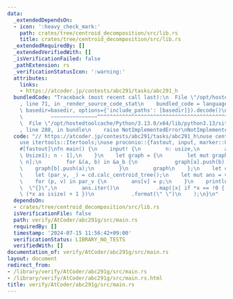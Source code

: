 ```yaml
---
data:
  _extendedDependsOn:
  - icon: ':heavy_check_mark:'
    path: crates/tree/centroid_decomposition/src/lib.rs
    title: crates/tree/centroid_decomposition/src/lib.rs
  _extendedRequiredBy: []
  _extendedVerifiedWith: []
  _isVerificationFailed: false
  _pathExtension: rs
  _verificationStatusIcon: ':warning:'
  attributes:
    links:
    - https://atcoder.jp/contests/abc291/tasks/abc291_h
  bundledCode: "Traceback (most recent call last):\n  File \"/opt/hostedtoolcache/Python/3.13.0/x64/lib/python3.13/site-packages/onlinejudge_verify/documentation/build.py\"\
    , line 71, in _render_source_code_stat\n    bundled_code = language.bundle(stat.path,\
    \ basedir=basedir, options={'include_paths': [basedir]}).decode()\n          \
    \         ~~~~~~~~~~~~~~~^^^^^^^^^^^^^^^^^^^^^^^^^^^^^^^^^^^^^^^^^^^^^^^^^^^^^^^^^^^^^^^^^^\n\
    \  File \"/opt/hostedtoolcache/Python/3.13.0/x64/lib/python3.13/site-packages/onlinejudge_verify/languages/rust.py\"\
    , line 288, in bundle\n    raise NotImplementedError\nNotImplementedError\n"
  code: "// https://atcoder.jp/contests/abc291/tasks/abc291_h\nuse centroid_decomposition::CentroidDecomposition;\n\
    use itertools::Itertools;\nuse proconio::{fastout, input, marker::Usize1};\n\n\
    #[fastout]\nfn main() {\n    input! {\n        n: usize,\n        a_b: [(Usize1,\
    \ Usize1); n - 1],\n    }\n    let graph = {\n        let mut graph = vec![vec![];\
    \ n];\n        for &(a, b) in &a_b {\n            graph[a].push(b);\n        \
    \    graph[b].push(a);\n        }\n        graph\n    };\n    let cd = CentroidDecomposition::new(&graph);\n\
    \    let (par_v, _) = cd.calc_centroid_tree();\n    let mut ans = vec![!0; n];\n\
    \    for (p, v) in par_v {\n        ans[v] = p;\n    }\n    println!(\n      \
    \  \"{}\",\n        ans.iter()\n            .map(|x| if *x == !0 { -1 } else {\
    \ (*x as isize) + 1 })\n            .format(\" \")\n    );\n}\n"
  dependsOn:
  - crates/tree/centroid_decomposition/src/lib.rs
  isVerificationFile: false
  path: verify/AtCoder/abc291g/src/main.rs
  requiredBy: []
  timestamp: '2024-07-15 11:56:42+09:00'
  verificationStatus: LIBRARY_NO_TESTS
  verifiedWith: []
documentation_of: verify/AtCoder/abc291g/src/main.rs
layout: document
redirect_from:
- /library/verify/AtCoder/abc291g/src/main.rs
- /library/verify/AtCoder/abc291g/src/main.rs.html
title: verify/AtCoder/abc291g/src/main.rs
---
```

